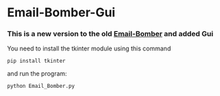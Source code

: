 # Email-Bomber-Gui

### This is a new version to the old [Email-Bomber](https://github.com/Deleted-accounts/Email-Bomber/) and added Gui

You need to install the tkinter module using this command
```
pip install tkinter
```
and run the program:
```
python Email_Bomber.py
```
